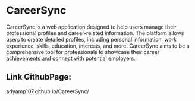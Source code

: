 # CareerSync

CareerSync is a web application designed to help users manage their professional profiles and career-related information. The platform allows users to create detailed profiles, including personal information, work experience, skills, education, interests, and more. CareerSync aims to be a comprehensive tool for professionals to showcase their career achievements and connect with potential employers.

## Link GithubPage:
adyamp107.github.io/CareerSync/
